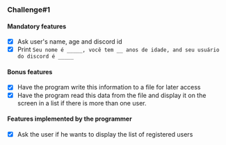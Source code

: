 ### Challenge#1
#### Mandatory features
- [x] Ask user's name, age and discord id
- [x] Print ```Seu nome é _____, você tem __ anos de idade, and seu usuário do discord é _____```

#### Bonus features
- [x] Have the program write this information to a file for later access
- [x] Have the program read this data from the file and display it on the screen in a list if there is more than one user.

#### Features implemented by the programmer
- [x] Ask the user if he wants to display the list of registered users

